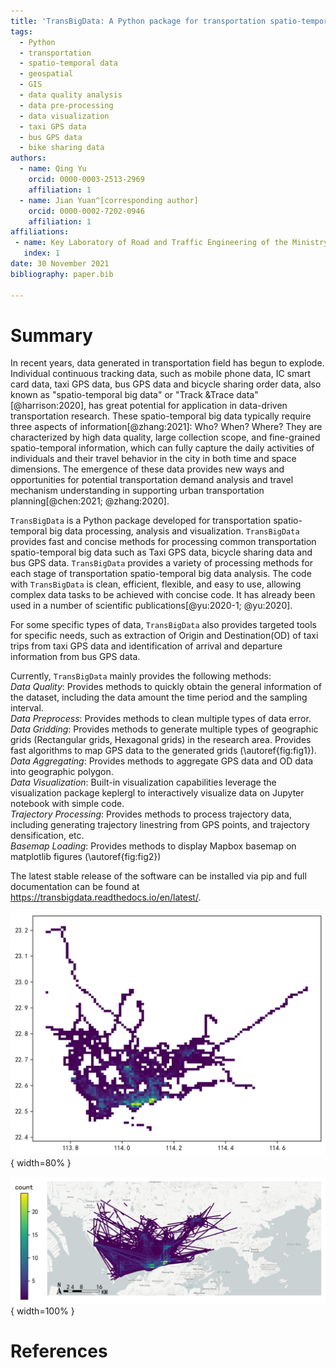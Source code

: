 ```yaml
---
title: 'TransBigData: A Python package for transportation spatio-temporal big data processing and analysis'
tags:
  - Python
  - transportation
  - spatio-temporal data
  - geospatial
  - GIS
  - data quality analysis
  - data pre-processing
  - data visualization
  - taxi GPS data
  - bus GPS data
  - bike sharing data
authors:
  - name: Qing Yu
    orcid: 0000-0003-2513-2969
    affiliation: 1
  - name: Jian Yuan^[corresponding author]
    orcid: 0000-0002-7202-0946
    affiliation: 1
affiliations:
 - name: Key Laboratory of Road and Traffic Engineering of the Ministry of Education, Tongji University, 4800 Cao’an Road, Shanghai 201804, People’s Republic of China
   index: 1
date: 30 November 2021
bibliography: paper.bib

---
```


# Summary

In recent years, data generated in transportation field has begun to explode. Individual continuous tracking data, such as mobile phone data, IC smart card data, taxi GPS data, bus GPS data and bicycle sharing order data, also known as "spatio-temporal big data" or "Track &Trace data"[@harrison:2020], has great potential for application in data-driven transportation research. These spatio-temporal big data typically require three aspects of information[@zhang:2021]: Who? When? Where? They are characterized by high data quality, large collection scope, and fine-grained spatio-temporal information, which can fully capture the daily activities of individuals and their travel behavior in the city in both time and space dimensions. The emergence of these data provides new ways and opportunities for potential transportation demand analysis and travel mechanism understanding in supporting urban transportation planning[@chen:2021; @zhang:2020]. 


`TransBigData` is a Python package developed for transportation spatio-temporal big data processing, analysis and visualization. `TransBigData` provides fast and concise methods for processing common transportation spatio-temporal big data such as Taxi GPS data, bicycle sharing data and bus GPS data. `TransBigData` provides a variety of processing methods for each stage of transportation spatio-temporal big data analysis. The code with `TransBigData` is clean, efficient, flexible, and easy to use, allowing complex data tasks to be achieved with concise code. It has already been used in a number of scientific publications[@yu:2020-1; @yu:2020].

For some specific types of data, `TransBigData` also provides targeted tools for specific needs, such as extraction of Origin and Destination(OD) of taxi trips from taxi GPS data and identification of arrival and departure information from bus GPS data.

Currently, `TransBigData` mainly provides the following methods:  
*Data Quality*: Provides methods to quickly obtain the general information of the dataset, including the data amount the time period and the sampling interval.  
*Data Preprocess*: Provides methods to clean multiple types of data error.   
*Data Gridding*: Provides methods to generate multiple types of geographic grids (Rectangular grids, Hexagonal grids) in the research area. Provides fast algorithms to map GPS data to the generated grids (\autoref{fig:fig1}).   
*Data Aggregating*: Provides methods to aggregate GPS data and OD data into geographic polygon.  
*Data Visualization*: Built-in visualization capabilities leverage the visualization package keplergl to interactively visualize data on Jupyter notebook with simple code.  
*Trajectory Processing*: Provides methods to process trajectory data, including generating trajectory linestring from GPS points, and trajectory densification, etc.  
*Basemap Loading*: Provides methods to display Mapbox basemap on matplotlib figures (\autoref{fig:fig2})  

The latest stable release of the software can be installed via pip and full documentation
can be found at https://transbigdata.readthedocs.io/en/latest/.

![`TransBigData` generates rectangular grids and aggregate GPS data to the grids.\label{fig:fig1}](images/figure1.png){ width=80% }

![`TransBigData` visulizes taxi trips OD and display basemap on matplotlib figures.\label{fig:fig2}](images/figure2.png){ width=100% }

# References

